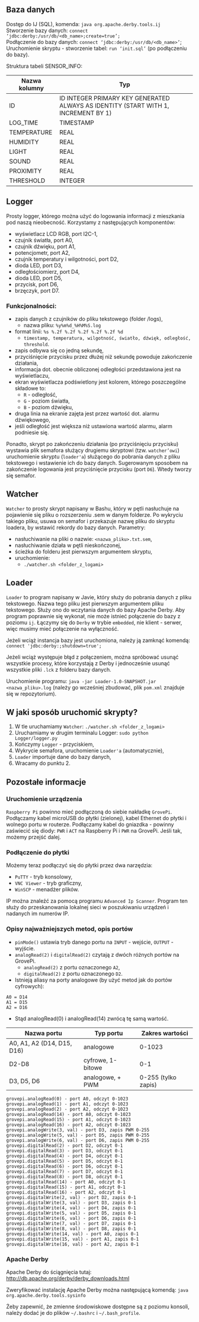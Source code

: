 ## Baza danych

Dostęp do IJ (SQL), komenda: `java org.apache.derby.tools.ij`  
Stworzenie bazy danych: `connect ‘jdbc:derby:/usr/db/<db_name>;create=true’;`  
Podłączenie do bazy danych: `connect ‘jdbc:derby:/usr/db/<db_name>’`;  
Uruchomienie skryptu - stworzenie tabel: `run ‘init.sql’` (po podłączeniu do bazy).

Struktura tabeli SENSOR_INFO:

Nazwa kolumny | Typ
--- | ---
ID | ID INTEGER PRIMARY KEY GENERATED ALWAYS AS IDENTITY (START WITH 1, INCREMENT BY 1)
LOG_TIME | TIMESTAMP
TEMPERATURE | REAL
HUMIDITY | REAL
LIGHT | REAL
SOUND | REAL
PROXIMITY | REAL
THRESHOLD | INTEGER

## Logger

Prosty logger, którego można użyć do logowania informacji z mieszkania pod naszą nieobecność. Korzystamy z następujących komponentów:
- wyświetlacz LCD RGB, port I2C-1,
- czujnik światła, port A0,
- czujnik dźwięku, port A1,
- potencjometr,	port A2,
- czujnik temperatury i wilgotności, port D2,
- dioda LED, port D3,
- odległościomierz,	port D4,
- dioda LED, port D5,
- przycisk, port D6,
- brzęczyk, port D7.

### Funkcjonalności:

- zapis danych z czujników do pliku tekstowego (folder /logs),
  - nazwa pliku: `%y%m%d_%H%M%S.log`
- format linii: `%s %.2f %.2f %.2f %.2f %.2f %d`
  - `timestamp, temperatura, wilgotność, światło, dźwięk, odległość, threshold`.
- zapis odbywa się co jedną sekundę,
- przyciśnięcie przycisku przez dłużej niż sekundę powoduje zakończenie działania,
- informacja dot. obecnie obliczonej odległości przedstawiona jest na wyświetlaczu,
- ekran wyświetlacza podświetlony jest kolorem, którego poszczególne składowe to:
  - `R` - odległość,
  - `G` - poziom światła,
  - `B` - poziom dźwięku,
- druga linia na ekranie zajęta jest przez wartość dot. alarmu dźwiękowego,
- jeśli odległość jest większa niż ustawiona wartość alarmu, alarm podniesie się.

Ponadto, skrypt po zakończeniu działania (po przyciśnięciu przycisku) wystawia plik semafora służący drugiemu skryptowi (tzw. `watcher’owi`) uruchomienie skryptu (`loader'a`) służącego do pobrania danych z pliku tekstowego i wstawienie ich do bazy danych. Sugerowanym sposobem na zakończenie logowania jest przyciśnięcie przycisku (port `D6`). Wtedy tworzy się semafor.

## Watcher

`Watcher` to prosty skrypt napisany w Bashu, który w pętli nasłuchuje na pojawienie się pliku o rozszerzeniu .sem w danym folderze. Po wykryciu takiego pliku, usuwa on semafor i przekazuje nazwę pliku do skryptu loadera, by wstawić rekordy do bazy danych. Parametry:
- nasłuchiwanie na pliki o nazwie: `<nazwa_pliku>.txt.sem`,
- nasłuchiwanie działa w pętli nieskończonej,
- ścieżka do folderu jest pierwszym argumentem skryptu,
- uruchomienie: 
  - `./watcher.sh <folder_z_logami>`

## Loader

`Loader` to program napisany w Javie, który służy do pobrania danych z pliku tekstowego. Nazwa tego pliku jest pierwszym argumentem pliku tekstowego. Służy ono do wczytania danych do bazy Apache Derby. Aby program poprawnie się wykonał, nie może istnieć połączenie do bazy z poziomu `ij`. Łączymy się do `Derby` w trybie `embedded`, nie klient - serwer, więc musimy mieć połączenie na wyłączność. 

Jeżeli wciąż instancja bazy jest uruchomiona, należy ją zamknąć komendą: `connect 'jdbc:derby:;shutdown=true';`

Jeżeli wciąż występuje błąd z połączeniem, można spróbować usunąć wszystkie procesy, które korzystają z Derby i jednocześnie usunąć wszystkie pliki `.lck` z folderu bazy danych.

Uruchomienie programu: `java -jar Loader-1.0-SNAPSHOT.jar <nazwa_pliku>.log` (należy go wcześniej zbudować, plik `pom.xml` znajduje się w repozytorium).

## W jaki sposób uruchomić skrypty?

1. W tle uruchamiamy `Watcher`: `./watcher.sh <folder_z_logami>`
2. Uruchamiamy w drugim terminalu Logger: `sudo python Logger/logger.py`
3. Kończymy `Logger` - przyciskiem,
4. Wykrycie semafora, uruchomienie `Loader'a` (automatycznie),
5. `Loader` importuje dane do bazy danych,
6. Wracamy do punktu 2.

## Pozostałe informacje

### Uruchomienie urządzenia

`Raspberry Pi` powinno mieć podłączoną do siebie nakładkę `GrovePi`. Podłączamy kabel microUSB do płytki (zielonej), kabel Ethernet do płytki i wolnego portu w routerze. Podłączamy kabel do gniazdka - powinny zaświecić się diody: `PWR` i `ACT` na Raspberry Pi i `PWR` na GrovePi. Jeśli tak, możemy przejść dalej.

### Podłączenie do płytki

Możemy teraz podłączyć się do płytki przez dwa narzędzia:
- `PuTTY` - tryb konsolowy,
- `VNC Viewer` - tryb graficzny,
- `WinSCP` - menadżer plików.

IP można znaleźć za pomocą programu `Advanced Ip Scanner`. Program ten służy do przeskanowania lokalnej sieci w poszukiwaniu urządzeń i nadanych im numerów IP.

###  Opisy najważniejszych metod, opis portów

- `pinMode()` ustawia tryb danego portu na `INPUT` - wejście, `OUTPUT` - wyjście.
- `analogRead(2)` i `digitalRead(2)` czytają z dwóch różnych portów na GrovePi.
  - `analogRead(2)` z portu oznaczonego `A2`,
  - `digitalRead(2)` z portu oznaczonego `D2`.
- Istnieją aliasy na porty analogowe (by użyć metod jak do portów cyfrowych):
```
A0 = D14
A1 = D15
A2 = D16
```
- Stąd analogRead(0) i analogRead(14) zwrócą tę samą wartość.

| Nazwa portu | Typ portu | Zakres wartości |
| --- | --- | --- | 
| A0, A1, A2 (D14, D15, D16) | analogowe | 0-1023
| D2-D8 | cyfrowe, 1-bitowe | 0-1
| D3, D5, D6 | analogowe, + PWM | 0-255 (tylko zapis)

```
grovepi.analogRead(0) - port A0, odczyt 0-1023
grovepi.analogRead(1) - port A1, odczyt 0-1023
grovepi.analogRead(2) - port A2, odczyt 0-1023
grovepi.analogRead(14) - port A0, odczyt 0-1023
grovepi.analogRead(15) - port A1, odczyt 0-1023
grovepi.analogRead(16) - port A2, odczyt 0-1023
grovepi.analogWrite(3, val) - port D3, zapis PWM 0-255
grovepi.analogWrite(5, val) - port D5, zapis PWM 0-255
grovepi.analogWrite(6, val) - port D6, zapis PWM 0-255
grovepi.digitalRead(2) - port D2, odczyt 0-1
grovepi.digitalRead(3) - port D3, odczyt 0-1
grovepi.digitalRead(4) - port D4, odczyt 0-1
grovepi.digitalRead(5) - port D5, odczyt 0-1
grovepi.digitalRead(6) - port D6, odczyt 0-1
grovepi.digitalRead(7) - port D7, odczyt 0-1
grovepi.digitalRead(8) - port D8, odczyt 0-1
grovepi.digitalRead(14) - port A0, odczyt 0-1
grovepi.digitalRead(15) - port A1, odczyt 0-1
grovepi.digitalRead(16) - port A2, odczyt 0-1
grovepi.digitalWrite(2, val) - port D2, zapis 0-1
grovepi.digitalWrite(3, val) - port D3, zapis 0-1
grovepi.digitalWrite(4, val) - port D4, zapis 0-1
grovepi.digitalWrite(5, val) - port D5, zapis 0-1
grovepi.digitalWrite(6, val) - port D6, zapis 0-1
grovepi.digitalWrite(7, val) - port D7, zapis 0-1
grovepi.digitalWrite(8, val) - port D8, zapis 0-1
grovepi.digitalWrite(14, val) - port A0, zapis 0-1
grovepi.digitalWrite(15, val) - port A1, zapis 0-1
grovepi.digitalWrite(16, val) - port A2, zapis 0-1
```

### Apache Derby

Apache Derby do ściągnięcia tutaj: <http://db.apache.org/derby/derby_downloads.html>

Zweryfikować instalację Apache Derby można następującą komendą: `java org.apache.derby.tools.sysinfo`

Żeby zapewnić, że zmienne środowiskowe dostępne są z poziomu konsoli, należy dodać je do plików `~/.bashrc` i `~/.bash_profile`.
